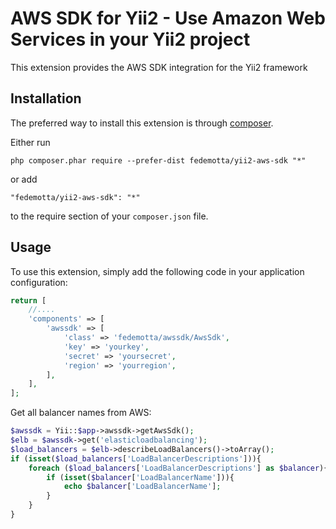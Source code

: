 AWS SDK for Yii2 - Use Amazon Web Services in your Yii2 project
===============================================================
This extension provides the AWS SDK integration for the Yii2 framework

Installation
------------

The preferred way to install this extension is through [composer](http://getcomposer.org/download/).

Either run

```
php composer.phar require --prefer-dist fedemotta/yii2-aws-sdk "*"
```

or add

```
"fedemotta/yii2-aws-sdk": "*"
```

to the require section of your `composer.json` file.


Usage
-----

To use this extension, simply add the following code in your application configuration:

```php
return [
    //....
    'components' => [
        'awssdk' => [
            'class' => 'fedemotta/awssdk/AwsSdk',
            'key' => 'yourkey',
            'secret' => 'yoursecret',
            'region' => 'yourregion',
        ],
    ],
];
```

Get all balancer names from AWS:

```php
$awssdk = Yii::$app->awssdk->getAwsSdk();
$elb = $awssdk->get('elasticloadbalancing');
$load_balancers = $elb->describeLoadBalancers()->toArray();
if (isset($load_balancers['LoadBalancerDescriptions'])){
    foreach ($load_balancers['LoadBalancerDescriptions'] as $balancer){
        if (isset($balancer['LoadBalancerName'])){ 
            echo $balancer['LoadBalancerName'];
        }
    }
}
```
